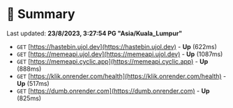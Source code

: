# 📖 Summary
Last updated: **23/8/2023, 3:27:54 PG "Asia/Kuala_Lumpur"**

- `GET` [https://hastebin.ujol.dev](https://hastebin.ujol.dev) - **Up** (622ms)
- `GET` [https://memeapi.ujol.dev](https://memeapi.ujol.dev) - **Up** (1087ms)
- `GET` [https://memeapi.cyclic.app](https://memeapi.cyclic.app) - **Up** (888ms)
- `GET` [https://klik.onrender.com/health](https://klik.onrender.com/health) - **Up** (517ms)
- `GET` [https://dumb.onrender.com](https://dumb.onrender.com) - **Up** (825ms)
